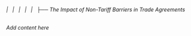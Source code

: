 ###### |   |   |   |   |   ├── The Impact of Non-Tariff Barriers in Trade Agreements

*Add content here*
